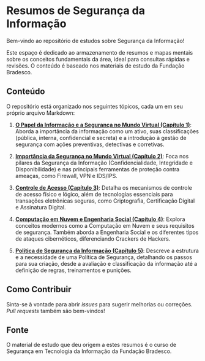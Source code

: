 # Resumos de Segurança da Informação

Bem-vindo ao repositório de estudos sobre Segurança da Informação!

Este espaço é dedicado ao armazenamento de resumos e mapas mentais sobre os conceitos fundamentais da área, ideal para consultas rápidas e revisões. O conteúdo é baseado nos materiais de estudo da Fundação Bradesco.

## Conteúdo

O repositório está organizado nos seguintes tópicos, cada um em seu próprio arquivo Markdown:

1.  **[O Papel da Informação e a Segurança no Mundo Virtual (Capítulo 1)](./capitulo1.md)**: Aborda a importância da informação como um ativo, suas classificações (pública, interna, confidencial e secreta) e a introdução à gestão de segurança com ações preventivas, detectivas e corretivas.

2.  **[Importância da Segurança no Mundo Virtual (Capítulo 2)](./capitulo2.md)**: Foca nos pilares da Segurança da Informação (Confidencialidade, Integridade e Disponibilidade) e nas principais ferramentas de proteção contra ameaças, como Firewall, VPN e IDS/IPS.

3.  **[Controle de Acesso (Capítulo 3)](./capitulo3.md)**: Detalha os mecanismos de controle de acesso físico e lógico, além de tecnologias essenciais para transações eletrônicas seguras, como Criptografia, Certificação Digital e Assinatura Digital.

4.  **[Computação em Nuvem e Engenharia Social (Capítulo 4)](./capitulo4.md)**: Explora conceitos modernos como a Computação em Nuvem e seus requisitos de segurança. Também aborda a Engenharia Social e os diferentes tipos de ataques cibernéticos, diferenciando Crackers de Hackers.

5.  **[Política de Segurança da Informação (Capítulo 5)](./capitulo5.md)**: Descreve a estrutura e a necessidade de uma Política de Segurança, detalhando os passos para sua criação, desde a avaliação e classificação da informação até a definição de regras, treinamentos e punições.

## Como Contribuir

Sinta-se à vontade para abrir *issues* para sugerir melhorias ou correções. *Pull requests* também são bem-vindos!

## Fonte

O material de estudo que deu origem a estes resumos é o curso de Segurança em Tecnologia da Informação da Fundação Bradesco. 